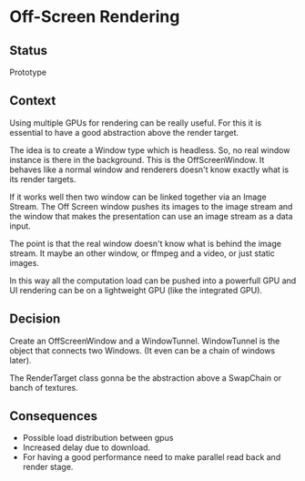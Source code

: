 # Off-Screen Rendering

## Status

Prototype 

## Context

Using multiple GPUs for rendering can be really useful. For this it is essential to have a good abstraction above the render target.

The idea is to create a Window type which is headless. So, no real window instance is there in the background. This is the OffScreenWindow. It behaves like a normal window and renderers doesn't know exactly what is its render targets.

If it works well then two window can be linked together via an Image Stream.
The Off Screen window pushes its images to the image stream and the window that makes the presentation can use an image stream as a data input. 

The point is that the real window doesn't know what is behind the image stream. It maybe an other window, or ffmpeg and a video, or just static images.

In this way all the computation load can be pushed into a powerfull GPU and UI rendering can be on a lightweight GPU (like the integrated GPU).

## Decision

Create an OffScreenWindow and a WindowTunnel. WindowTunnel is the object that connects two Windows. (It even can be a chain of windows later).

The RenderTarget class gonna be the abstraction above a SwapChain or banch of textures.
## Consequences

- Possible load distribution between gpus
- Increased delay due to download.
- For having a good performance need to make parallel read back and render stage.
